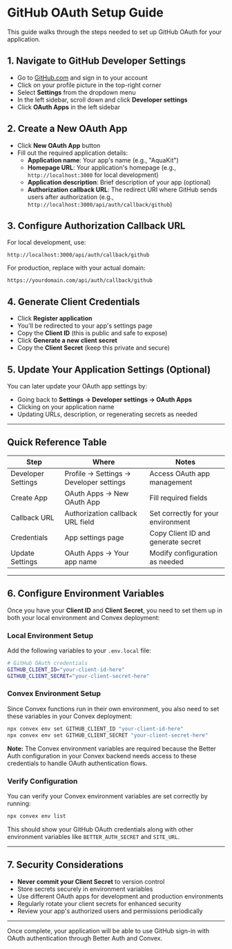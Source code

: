 # GitHub OAuth Setup Guide

This guide walks through the steps needed to set up GitHub OAuth for your application.

## 1. Navigate to GitHub Developer Settings

- Go to [GitHub.com](https://github.com) and sign in to your account
- Click on your profile picture in the top-right corner
- Select **Settings** from the dropdown menu
- In the left sidebar, scroll down and click **Developer settings**
- Click **OAuth Apps** in the left sidebar

## 2. Create a New OAuth App

- Click **New OAuth App** button
- Fill out the required application details:
  - **Application name**: Your app's name (e.g., "AquaKit")
  - **Homepage URL**: Your application's homepage (e.g., `http://localhost:3000` for local development)
  - **Application description**: Brief description of your app (optional)
  - **Authorization callback URL**: The redirect URI where GitHub sends users after authorization (e.g., `http://localhost:3000/api/auth/callback/github`)

## 3. Configure Authorization Callback URL

For local development, use:
```
http://localhost:3000/api/auth/callback/github
```

For production, replace with your actual domain:
```
https://yourdomain.com/api/auth/callback/github
```

## 4. Generate Client Credentials

- Click **Register application**
- You'll be redirected to your app's settings page
- Copy the **Client ID** (this is public and safe to expose)
- Click **Generate a new client secret**
- Copy the **Client Secret** (keep this private and secure)

## 5. Update Your Application Settings (Optional)

You can later update your OAuth app settings by:
- Going back to **Settings → Developer settings → OAuth Apps**
- Clicking on your application name
- Updating URLs, description, or regenerating secrets as needed

---

## Quick Reference Table

| Step              | Where                                    | Notes                                    |
| ----------------- | ---------------------------------------- | ---------------------------------------- |
| Developer Settings| Profile → Settings → Developer settings | Access OAuth app management             |
| Create App        | OAuth Apps → New OAuth App              | Fill required fields                     |
| Callback URL      | Authorization callback URL field         | Set correctly for your environment      |
| Credentials       | App settings page                        | Copy Client ID and generate secret      |
| Update Settings   | OAuth Apps → Your app name              | Modify configuration as needed           |

---

## 6. Configure Environment Variables

Once you have your **Client ID** and **Client Secret**, you need to set them up in both your local environment and Convex deployment:

### Local Environment Setup

Add the following variables to your `.env.local` file:

```bash
# GitHub OAuth credentials
GITHUB_CLIENT_ID="your-client-id-here"
GITHUB_CLIENT_SECRET="your-client-secret-here"
```

### Convex Environment Setup

Since Convex functions run in their own environment, you also need to set these variables in your Convex deployment:

```bash
npx convex env set GITHUB_CLIENT_ID "your-client-id-here"
npx convex env set GITHUB_CLIENT_SECRET "your-client-secret-here"
```

**Note:** The Convex environment variables are required because the Better Auth configuration in your Convex backend needs access to these credentials to handle OAuth authentication flows.

### Verify Configuration

You can verify your Convex environment variables are set correctly by running:

```bash
npx convex env list
```

This should show your GitHub OAuth credentials along with other environment variables like `BETTER_AUTH_SECRET` and `SITE_URL`.

---

## 7. Security Considerations

- **Never commit your Client Secret** to version control
- Store secrets securely in environment variables
- Use different OAuth apps for development and production environments
- Regularly rotate your client secrets for enhanced security
- Review your app's authorized users and permissions periodically

---

Once complete, your application will be able to use GitHub sign-in with OAuth authentication through Better Auth and Convex.